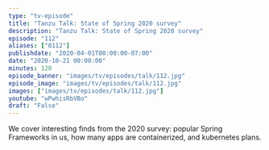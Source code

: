 ```yaml
---
type: "tv-episode"
title: "Tanzu Talk: State of Spring 2020 survey"
description: "Tanzu Talk: State of Spring 2020 survey"
episode: "112"
aliases: ["0112"]
publishdate: "2020-04-01T00:00:00-07:00"
date: "2020-10-21 00:00:00"
minutes: 120
episode_banner: "images/tv/episodes/talk/112.jpg"
episode_image: "images/tv/episodes/talk/112.jpg"
images: ["images/tv/episodes/talk/112.jpg"]
youtube: "wPwhisRbVBo"
draft: "False"
---
```


We cover interesting finds from the 2020 survey: popular Spring Frameworks in us, how many apps are containerized, and kubernetes plans.